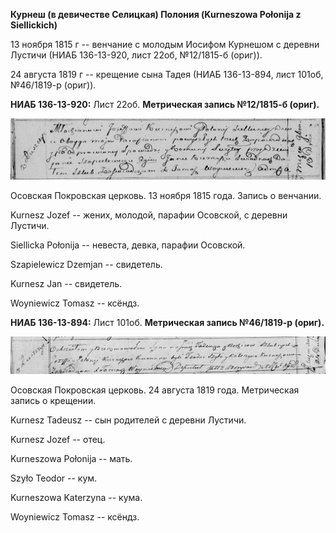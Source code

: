 **Курнеш (в девичестве Селицкая) Полония (Kurneszowa Połonija z
Siellickich)**

13 ноября 1815 г -- венчание с молодым Иосифом Курнешом с деревни
Лустичи (НИАБ 136-13-920, лист 22об, №12/1815-б (ориг)).

24 августа 1819 г -- крещение сына Тадея (НИАБ 136-13-894, лист 101об,
№46/1819-р (ориг)).

**НИАБ 136-13-920:** Лист 22об. **Метрическая запись №12/1815-б
(ориг).**

![](./media/45ff683ef29c235f7c14bc4fdf4fb28d99341221.png)

Осовская Покровская церковь. 13 ноября 1815 года. Запись о венчании.

Kurnesz Jozef -- жених, молодой, парафии Осовской, с деревни Лустичи.

Siellicka Połonija -- невеста, девка, парафии Осовской.

Szapielewicz Dzemjan -- свидетель.

Kurnesz Jan -- свидетель.

Woyniewicz Tomasz -- ксёндз.

**НИАБ 136-13-894:** Лист 101об. **Метрическая запись №46/1819-р
(ориг).**

![](./media/93befdb252c16e8f7a447a3d2646961c9e967e1a.png)

Осовская Покровская церковь. 24 августа 1819 года. Метрическая запись о
крещении.

Kurnesz Tadeusz -- сын родителей с деревни Лустичи.

Kurnesz Jozef -- отец.

Kurneszowa Połonija -- мать.

Szyło Teodor -- кум.

Kurneszowa Katerzyna -- кума.

Woyniewicz Tomasz -- ксёндз.
